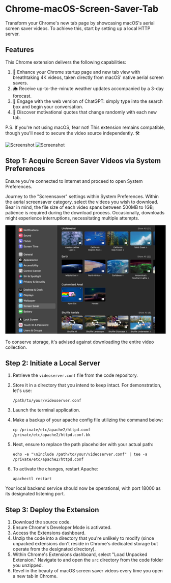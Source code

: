 # Chrome-macOS-Screen-Saver-Tab

Transform your Chrome's new tab page by showcasing macOS's aerial screen saver videos. To achieve this, start by setting up a local HTTP server.

## Features

This Chrome extension delivers the following capabilities:

1. 🎥 Enhance your Chrome startup page and new tab view with breathtaking 4K videos, taken directly from macOS' native aerial screen savers.
2. 🌦️ Receive up-to-the-minute weather updates accompanied by a 3-day forecast.
3. 💬 Engage with the web version of ChatGPT: simply type into the search box and begin your conversation.
4. 🌟 Discover motivational quotes that change randomly with each new tab.

P.S. If you're not using macOS, fear not! This extension remains compatible, though you'll need to secure the video source independently. 🛠️

![Screenshot](screenshot.png)
![Screenshot](screenshot.gif)

## Step 1: Acquire Screen Saver Videos via System Preferences

Ensure you're connected to Internet and proceed to open System Preferences.

Journey to the "Screensaver" settings within System Preferences. Within the aerial screensaver category, select the videos you wish to download. Bear in mind, the file size of each video spans between 500MB to 1GB; patience is required during the download process. Occasionally, downloads might experience interruptions, necessitating multiple attempts.

![Screenshot](systempreferrence.jpg)

To conserve storage, it's advised against downloading the entire video collection.

## Step 2: Initiate a Local Server

1. Retrieve the `videoserver.conf` file from the code repository.
2. Store it in a directory that you intend to keep intact. For demonstration, let's use:

    ```shell
    /path/to/your/videoserver.conf
    ```

3. Launch the terminal application.
4. Make a backup of your apache config file utilizing the command below:

    ```shell
    cp /private/etc/apache2/httpd.conf /private/etc/apache2/httpd.conf.bk
    ```

5. Next, ensure to replace the path placeholder with your actual path:

    ```shell
    echo -e "\nInclude /path/to/your/videoserver.conf" | tee -a /private/etc/apache2/httpd.conf
    ```

6. To activate the changes, restart Apache:

    ```shell
    apachectl restart
    ```

Your local backend service should now be operational, with port 18000 as its designated listening port.

## Step 3: Deploy the Extension

1. Download the source code.
2. Ensure Chrome's Developer Mode is activated.
3. Access the Extensions dashboard.
4. Unzip the code into a directory that you're unlikely to modify (since unpacked extensions don't reside in Chrome's dedicated storage but operate from the designated directory).
5. Within Chrome's Extensions dashboard, select "Load Unpacked Extension." Navigate to and open the `src` directory from the code folder you unzipped.
6. Revel in the beauty of macOS screen saver videos every time you open a new tab in Chrome.
